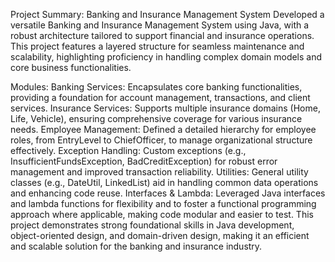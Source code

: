 Project Summary: Banking and Insurance Management System
Developed a versatile Banking and Insurance Management System using Java, with a robust architecture tailored to support financial and insurance operations. This project features a layered structure for seamless maintenance and scalability, highlighting proficiency in handling complex domain models and core business functionalities.

Modules:
Banking Services: Encapsulates core banking functionalities, providing a foundation for account management, transactions, and client services.
Insurance Services: Supports multiple insurance domains (Home, Life, Vehicle), ensuring comprehensive coverage for various insurance needs.
Employee Management: Defined a detailed hierarchy for employee roles, from EntryLevel to ChiefOfficer, to manage organizational structure effectively.
Exception Handling: Custom exceptions (e.g., InsufficientFundsException, BadCreditException) for robust error management and improved transaction reliability.
Utilities: General utility classes (e.g., DateUtil, LinkedList) aid in handling common data operations and enhancing code reuse.
Interfaces & Lambda: Leveraged Java interfaces and lambda functions for flexibility and to foster a functional programming approach where applicable, making code modular and easier to test.
This project demonstrates strong foundational skills in Java development, object-oriented design, and domain-driven design, making it an efficient and scalable solution for the banking and insurance industry.
